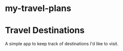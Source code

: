 # my-travel-plans


# Travel Destinations

A simple app to keep track of destinations I'd like to visit.
